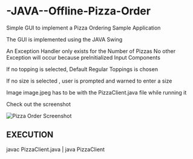 -JAVA--Offline-Pizza-Order
==========================

 Simple GUI to implement a Pizza Ordering Sample Application
 
 The GUI is implemented using the JAVA Swing
 
 An Exception Handler only exists for the Number of Pizzas
 No other Exception will occur because preInitialized Input Components
 
 If no topping is selected, Default Regular Toppings is chosen
 
 If no size is selected , user is prompted and warned to enter a size
 
 Image image.jpeg has to be with the PizzaClient.java file while running it
 
 Check out the screenshot
 
 ![Pizza Order Screenshot](http://i.imgur.com/WrmNGF7.png)
 
 EXECUTION
-----------
 
 javac PizzaClient.java | java PizzaClient

